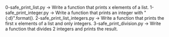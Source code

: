 0-safe_print_list.py -> Write a function that prints x elements of a list.
1-safe_print_integer.py -> Write a function that prints an integer with "{:d}".format().
2-safe_print_list_integers.py -> Write a function that prints the first x elements of a list and only integers.
3-safe_print_division.py -> Write a function that divides 2 integers and prints the result.


